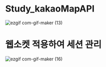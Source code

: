 # Study_kakaoMapAPI
![ezgif com-gif-maker (13)](https://user-images.githubusercontent.com/68144687/177759219-c1d744cc-d8c2-4035-87e1-7b7c3fc4bc5a.gif)
# 웹소켓 적용하여 세션 관리
![ezgif com-gif-maker (16)](https://user-images.githubusercontent.com/68144687/178665633-a12e20a9-1888-4307-b4db-da9972a0b885.gif)
